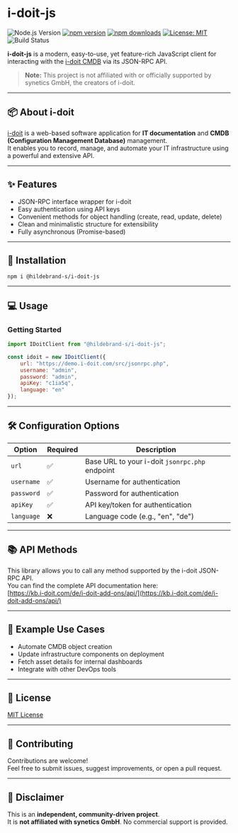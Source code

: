 # i-doit-js

![Node.js Version](https://img.shields.io/badge/node-22.14.0-brightgreen)
[![npm version](https://img.shields.io/npm/v/@hildebrand-s/i-doit-js)](https://www.npmjs.com/package/@hildebrand-s/i-doit-js)
[![npm downloads](https://img.shields.io/npm/dw/%40hildebrand-s%2Fi-doit-js)](https://www.npmjs.com/package/@hildebrand-s/i-doit-js)
[![License: MIT](https://img.shields.io/badge/License-MIT-blue.svg)](LICENSE)
![Build Status](https://github.com/Hildebrand-S/i-doit-js/actions/workflows/build.yml/badge.svg)

**i-doit-js** is a modern, easy-to-use, yet feature-rich JavaScript client for interacting with the [i-doit CMDB](https://www.i-doit.com/) via its JSON-RPC API.

> **Note:** This project is not affiliated with or officially supported by synetics GmbH, the creators of i-doit.

---

## 📦 About i-doit

[i-doit](https://www.i-doit.com/) is a web-based software application for **IT documentation** and **CMDB (Configuration Management Database)** management.  
It enables you to record, manage, and automate your IT infrastructure using a powerful and extensive API.

---

## ✨ Features

- JSON-RPC interface wrapper for i-doit
- Easy authentication using API keys
- Convenient methods for object handling (create, read, update, delete)
- Clean and minimalistic structure for extensibility
- Fully asynchronous (Promise-based)

---

## 🚀 Installation

```shell
npm i @hildebrand-s/i-doit-js
```

---

## 💻 Usage

### Getting Started

```javascript
import IDoitClient from "@hildebrand-s/i-doit-js";

const idoit = new IDoitClient({
    url: "https://demo.i-doit.com/src/jsonrpc.php",
    username: "admin",
    password: "admin",
    apiKey: "c1ia5q",
    language: "en"
});
```

---

## 🛠️ Configuration Options

| Option    | Required | Description                              |
|-----------|----------|------------------------------------------|
| `url`     | ✅        | Base URL to your i-doit `jsonrpc.php` endpoint |
| `username`  | ✅        | Username for authentication                  |
| `password`  | ✅        | Password for authentication         |
| `apiKey`  | ✅        | API key/token for authentication         |
| `language`| ❌        | Language code (e.g., "en", "de")         |

---

## 📚 API Methods

This library allows you to call any method supported by the i-doit JSON-RPC API.  
You can find the complete API documentation here:  
[https://kb.i-doit.com/de/i-doit-add-ons/api/](https://kb.i-doit.com/de/i-doit-add-ons/api/)

---

## 📌 Example Use Cases

- Automate CMDB object creation
- Update infrastructure components on deployment
- Fetch asset details for internal dashboards
- Integrate with other DevOps tools

---

## 📄 License

[MIT License](./LICENSE)

---

## 🤝 Contributing

Contributions are welcome!  
Feel free to submit issues, suggest improvements, or open a pull request.

---

## 🙏 Disclaimer

This is an **independent, community-driven project**.  
It is **not affiliated with synetics GmbH**. No commercial support is provided.